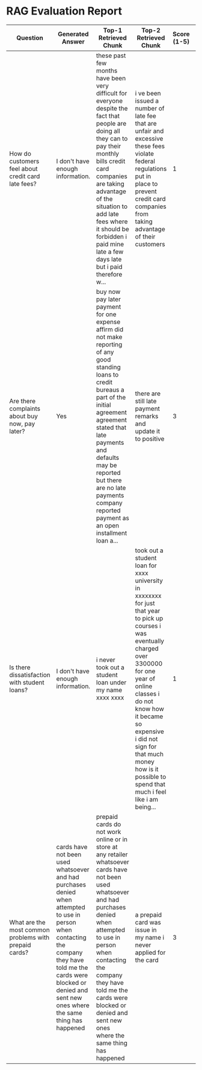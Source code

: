 #  RAG Evaluation Report

| Question | Generated Answer | Top-1 Retrieved Chunk | Top-2 Retrieved Chunk | Score (1-5) | Comments |
|----------|------------------|-----------------------|-----------------------|-------------|----------|
| How do customers feel about credit card late fees? | I don't have enough information. | these past few months have been very difficult for everyone despite the fact that people are doing all they can to pay their monthly bills credit card companies are taking advantage of the situation to add late fees where it should be forbidden i paid mine late a few days late but i paid therefore w... | i ve been issued a number of late fee that are unfair and excessive these fees violate federal regulations put in place to prevent credit card companies from taking advantage of their customers | 1 | No relevant information found in retrieved context. |
| Are there complaints about buy now, pay later? | Yes | buy now pay later payment for one expense  affirm did not make reporting of any good standing loans to credit bureaus a part of the initial agreement agreement stated that late payments and defaults may be reported but there are no late payments company reported payment as an open installment loan a... | there are still late payment remarks and update it to positive | 3 | Answer somewhat supported by context, moderate relevance. |
| Is there dissatisfaction with student loans? | I don't have enough information. | i never took out a student loan under my name xxxx xxxx | took out a student loan for xxxx university in xxxxxxxx for just that year to pick up courses i was eventually charged over 3300000 for one year of online classes i do not know how it became so expensive  i did not sign for that much money how is it possible to spend that much i feel like i am being... | 1 | No relevant information found in retrieved context. |
| What are the most common problems with prepaid cards? | cards have not been used whatsoever and had purchases denied when attempted to use in person when contacting the company they have told me the cards were blocked or denied and sent new ones where the same thing has happened | prepaid cards do not work online or in store at any retailer whatsoever cards have not been used whatsoever and had purchases denied when attempted to use in person when contacting the company they have told me the cards were blocked or denied and sent new ones where the same thing has happened | a prepaid card was issue in my name i never applied for the card | 3 | Answer somewhat supported by context, moderate relevance. |